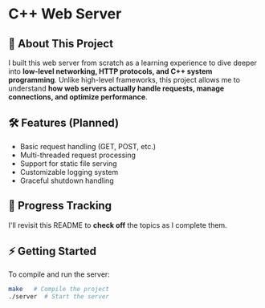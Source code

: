 # C++ Web Server

## 🚀 About This Project

I built this web server from scratch as a learning experience to dive deeper into **low-level networking, HTTP protocols, and C++ system programming**. Unlike high-level frameworks, this project allows me to understand **how web servers actually handle requests, manage connections, and optimize performance**.

## 🛠️ Features (Planned)

- Basic request handling (GET, POST, etc.)
- Multi-threaded request processing
- Support for static file serving
- Customizable logging system
- Graceful shutdown handling

## 📌 Progress Tracking

I'll revisit this README to **check off** the topics as I complete them.

## ⚡ Getting Started

To compile and run the server:

```sh
make   # Compile the project
./server  # Start the server
```




